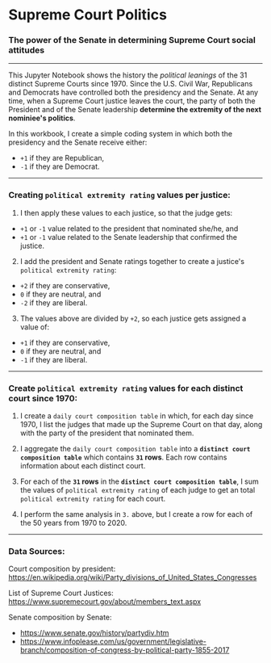 # Supreme Court Politics
### The power of the Senate in determining Supreme Court social attitudes
___
This Jupyter Notebook shows the history the *political leanings* of the 31 distinct Supreme Courts since 1970. Since the U.S. Civil War, Republicans and Democrats have controlled both the presidency and the Senate.  At any time, when a Supreme Court justice leaves the court, the party of both the President and of the Senate leadership **determine the extremity of the next nominiee's politics**.  

In this workbook, I create a simple coding system in which both the presidency and the Senate receive either:
  * `+1` if they are Republican, 
  * `-1` if they are Democrat.
___

### Creating `political extremity rating` values per justice:  
1. I then apply these values to each justice, so that the judge gets:  
  * `+1` or `-1` value related to the president that nominated she/he, and 
  * `+1` or `-1` value related to the Senate leadership that confirmed the justice.


2. I add the president and Senate ratings together to create a justice's `political extremity rating`:  
  * `+2` if they are conservative,   
  * `0` if they are neutral, and   
  * `-2` if they are liberal.  


3. The values above are divided by `+2`, so each justice gets assigned a value of:  
  * `+1` if they are conservative, 
  * `0` if they are neutral, and 
  * `-1` if they are liberal.  
 
___
### Create `political extremity rating` values for each distinct court since 1970:
1. I create a `daily court composition table` in which, for each day since 1970, I list the judges that made up the Supreme Court on that day, along with the party of the president that nominated them.


2. I aggregate the `daily court composition table` into a **`distinct court composition table`** which contains **`31` rows**. Each row contains information about each distinct court.


3. For each of the **`31` rows** in the **`distinct court composition table`**, I sum the values of `political extremity rating` of each judge to get an total `political extremity rating` for each court.

4. I perform the same analysis in `3.` above, but I create a row for each of the 50 years from 1970 to 2020.
___

### Data Sources:
Court composition by president: https://en.wikipedia.org/wiki/Party_divisions_of_United_States_Congresses


List of Supreme Court Justices: https://www.supremecourt.gov/about/members_text.aspx

Senate composition by Senate: 
* https://www.senate.gov/history/partydiv.htm  
* https://www.infoplease.com/us/government/legislative-branch/composition-of-congress-by-political-party-1855-2017